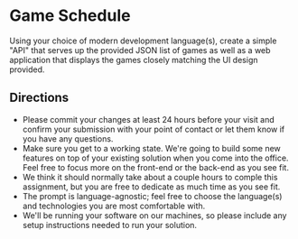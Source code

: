 # Game Schedule
Using your choice of modern development language(s), create a simple "API" that serves up the provided JSON list of games as well as a web application that displays the games closely matching the UI design provided.

## Directions
- Please commit your changes at least 24 hours before your visit and confirm your submission with your point of contact or let them know if you have any questions.
- Make sure you get to a working state. We're going to build some new features on top of your existing solution when you come into the office.  Feel free to focus more on the front-end or the back-end as you see fit.
- We think it should normally take about a couple hours to comple this assignment, but you are free to dedicate as much time as you see fit.
- The prompt is language-agnostic; feel free to choose the language(s) and technologies you are most comfortable with.
- We'll be running your software on our machines, so please include any setup instructions needed to run your solution.
